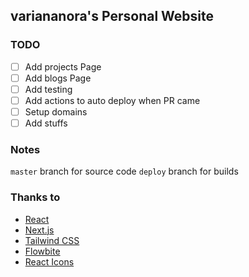 ## variananora's Personal Website

### TODO
- [ ] Add projects Page
- [ ] Add blogs Page
- [ ] Add testing
- [ ] Add actions to auto deploy when PR came
- [ ] Setup domains
- [ ] Add stuffs

### Notes

`master` branch for source code
`deploy` branch for builds

### Thanks to

- [React](https://react.dev/)
- [Next.js](https://nextjs.org/)
- [Tailwind CSS](https://tailwindcss.com/)
- [Flowbite](https://flowbite.com/)
- [React Icons](https://react-icons.github.io/react-icons/)